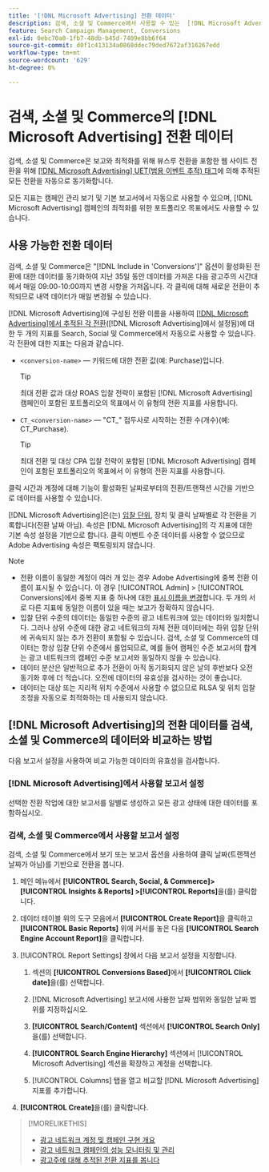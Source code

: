 ```yaml
---
title: '[!DNL Microsoft Advertising] 전환 데이터'
description: 검색, 소셜 및 Commerce에서 사용할 수 있는  [!DNL Microsoft Advertising] 추적 전환 데이터 유형에 대해 알아봅니다.
feature: Search Campaign Management, Conversions
exl-id: 0ebc70a0-1fb7-48db-b45d-7409e8bb6f64
source-git-commit: d0f1c413134a0868ddec79ded7672af316267edd
workflow-type: tm+mt
source-wordcount: '629'
ht-degree: 0%

---
```


# 검색, 소셜 및 Commerce의 [!DNL Microsoft Advertising] 전환 데이터

검색, 소셜 및 Commerce은 보고와 최적화를 위해 뷰스루 전환을 포함한 웹 사이트 전환을 위해 [[!DNL Microsoft Advertising] UET(범용 이벤트 추적) 태그](https://help.ads.microsoft.com/#apex/ads/en/53056)에 의해 추적된 모든 전환을 자동으로 동기화합니다.

모든 지표는 캠페인 관리 보기 및 기본 보고서에서 자동으로 사용할 수 있으며, [!DNL Microsoft Advertising] 캠페인의 최적화를 위한 포트폴리오 목표에서도 사용할 수 있습니다.

## 사용 가능한 전환 데이터

검색, 소셜 및 Commerce은 &quot;[!DNL Include in 'Conversions']&quot; 옵션이 활성화된 전환에 대한 데이터를 동기화하여 지난 35일 동안 데이터를 가져온 다음 광고주의 시간대에서 매일 09:00-10:00까지 변경 사항을 가져옵니다. 각 클릭에 대해 새로운 전환이 추적되므로 내역 데이터가 매일 변경될 수 있습니다.

[!DNL Microsoft Advertising]에 구성된 전환 이름을 사용하여 [[!DNL Microsoft Advertising]에서 추적된 각 전환](https://help.ads.microsoft.com/apex/index/3/en-us/n5012)&#x200B;([!DNL Microsoft Advertising]에서 설정됨)에 대한 두 개의 지표를 Search, Social 및 Commerce에서 자동으로 사용할 수 있습니다. 각 전환에 대한 지표는 다음과 같습니다.

* `<conversion-name>` — 키워드에 대한 전환 값(예: Purchase)입니다.

  >[!TIP]
  >
  >최대 전환 값과 대상 ROAS 입찰 전략이 포함된 [!DNL Microsoft Advertising] 캠페인이 포함된 포트폴리오의 목표에서 이 유형의 전환 지표를 사용합니다.

* `CT_<conversion-name>` — &quot;CT_&quot; 접두사로 시작하는 전환 수(개수)(예: CT_Purchase).

  >[!TIP]
  >
  >최대 전환 및 대상 CPA 입찰 전략이 포함된 [!DNL Microsoft Advertising] 캠페인이 포함된 포트폴리오의 목표에서 이 유형의 전환 지표를 사용합니다.

클릭 시간과 계정에 대해 기능이 활성화된 날짜로부터의 전환/트랜잭션 시간을 기반으로 데이터를 사용할 수 있습니다.

[!DNL Microsoft Advertising]은(는) [입찰 단위](/help/search-social-commerce/glossary.md#a-b), 장치 및 클릭 날짜별로 각 전환을 기록합니다(전환 날짜 아님). 속성은 [!DNL Microsoft Advertising]의 각 지표에 대한 기본 속성 설정을 기반으로 합니다. 클릭 이벤트 수준 데이터를 사용할 수 없으므로 Adobe Advertising 속성은 팩토링되지 않습니다.

>[!NOTE]
>
>* 전환 이름이 동일한 계정이 여러 개 있는 경우 Adobe Advertising에 중복 전환 이름이 표시될 수 있습니다. 이 경우 [!UICONTROL Admin] > [!UICONTROL Conversions]에서 중복 지표 중 하나에 대한 [표시 이름을 변경](/help/search-social-commerce/admin/conversion-metrics/conversion-metric-edit-display-name.md)합니다. 두 개의 서로 다른 지표에 동일한 이름이 있을 때는 보고가 정확하지 않습니다.
>* 입찰 단위 수준의 데이터는 동일한 수준의 광고 네트워크에 있는 데이터와 일치합니다. 그러나 상위 수준에 대한 광고 네트워크의 자체 전환 데이터에는 하위 입찰 단위에 귀속되지 않는 추가 전환이 포함될 수 있습니다. 검색, 소셜 및 Commerce의 데이터는 항상 입찰 단위 수준에서 롤업되므로, 예를 들어 캠페인 수준 보고서의 합계는 광고 네트워크의 캠페인 수준 보고서와 동일하지 않을 수 있습니다.
>* 데이터 분산은 일반적으로 추가 전환이 아직 동기화되지 않은 날의 후반보다 오전 동기화 후에 더 적습니다. 오전에 데이터의 유효성을 검사하는 것이 좋습니다.
>* 데이터는 대상 또는 지리적 위치 수준에서 사용할 수 없으므로 RLSA 및 위치 입찰 조정을 자동으로 최적화하는 데 사용되지 않습니다.

## [!DNL Microsoft Advertising]의 전환 데이터를 검색, 소셜 및 Commerce의 데이터와 비교하는 방법

다음 보고서 설정을 사용하여 비교 가능한 데이터의 유효성을 검사합니다.

### [!DNL Microsoft Advertising]에서 사용할 보고서 설정

선택한 전환 작업에 대한 보고서를 일별로 생성하고 모든 광고 상태에 대한 데이터를 포함하십시오.

### 검색, 소셜 및 Commerce에서 사용할 보고서 설정

검색, 소셜 및 Commerce에서 보기 또는 보고서 옵션을 사용하여 클릭 날짜(트랜잭션 날짜가 아님)를 기반으로 전환을 봅니다.

1. 메인 메뉴에서 **[!UICONTROL Search, Social, & Commerce]> [!UICONTROL Insights & Reports] >[!UICONTROL Reports]**&#x200B;을(를) 클릭합니다.

1. 데이터 테이블 위의 도구 모음에서 **[!UICONTROL Create Report]**&#x200B;을 클릭하고 **[!UICONTROL Basic Reports]** 위에 커서를 놓은 다음 **[!UICONTROL Search Engine Account Report]**&#x200B;을 클릭합니다.

1. [!UICONTROL Report Settings] 창에서 다음 보고서 설정을 지정합니다.

   1. 섹션의 **[!UICONTROL Conversions Based]**&#x200B;에서 **[!UICONTROL Click date]**&#x200B;을(를) 선택합니다.

   1. [!DNL Microsoft Advertising] 보고서에 사용한 날짜 범위와 동일한 날짜 범위를 지정하십시오.

   1. **[!UICONTROL Search/Content]** 섹션에서 **[!UICONTROL Search Only]**&#x200B;을(를) 선택합니다.

   1. **[!UICONTROL Search Engine Hierarchy]** 섹션에서 [!UICONTROL Microsoft Advertising] 섹션을 확장하고 계정을 선택합니다.

   1. [!UICONTROL Columns] 탭을 열고 비교할 [!DNL Microsoft Advertising] 지표를 추가합니다.

1. **[!UICONTROL Create]**&#x200B;을(를) 클릭합니다.

>[!MORELIKETHIS]
>
>* [광고 네트워크 계정 및 캠페인 구현 개요](campaign-implemention-overview.md)
>* [광고 네트워크 캠페인의 성능 모니터링 및 관리](monitor-performance-campaigns.md)
>* [광고주에 대해 추적된 전환 지표를 봅니다](/help/search-social-commerce/admin/conversion-metrics/conversion-metric-view-tracked.md)
